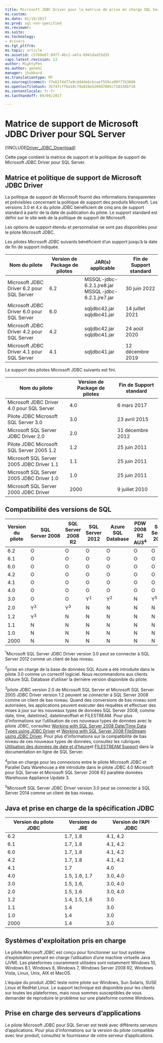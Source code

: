 ```yaml
---
title: Microsoft JDBC Driver pour la matrice de prise en charge SQL Server | Documents Microsoft
ms.custom: 
ms.date: 01/19/2017
ms.prod: sql-non-specified
ms.reviewer: 
ms.suite: 
ms.technology:
- drivers
ms.tgt_pltfrm: 
ms.topic: article
ms.assetid: c5769e67-99f7-4bc1-a4fa-8941dad33d35
caps.latest.revision: 13
author: MightyPen
ms.author: genemi
manager: jhubbard
ms.translationtype: MT
ms.sourcegitcommit: f7e6274d77a9cdd4de6cbcaef559ca99f77b3608
ms.openlocfilehash: 35747cff6a18c79a828e5269d7085c710338bf18
ms.contentlocale: fr-fr
ms.lasthandoff: 09/09/2017

---
```

# <a name="microsoft-jdbc-driver-for-sql-server-support-matrix"></a>Matrice de support de Microsoft JDBC Driver pour SQL Server
[!INCLUDE[Driver_JDBC_Download](../../includes/driver_jdbc_download.md)]

  Cette page contient la matrice de support et la politique de support de Microsoft JDBC Driver pour SQL Server.  
  
## <a name="microsoft-jdbc-driver-support-lifecycle-matrix-and-policy"></a>Matrice et politique de support de Microsoft JDBC Driver  
 La politique de support de Microsoft fournit des informations transparentes et prévisibles concernant la politique de support des produits Microsoft. Les versions 3.0 et 4.x du pilote JDBC bénéficient de cinq ans de support standard à partir de la date de publication du pilote. Le support standard est défini sur le site web de la politique de support de Microsoft.  
  
 Les options de support étendu et personnalisé ne sont pas disponibles pour le pilote Microsoft JDBC.  
    
 Les pilotes Microsoft JDBC suivants bénéficient d’un support jusqu’à la date de fin de support indiquée.  
  
|Nom du pilote|Version de Package de pilotes|JAR(s) applicable|Fin de Support standard|
|-|-|-|-|  
|Microsoft JDBC Driver 6.2 pour SQL Server|6.2|MSSQL-jdbc-6.2.1.jre8.jar<br> MSSQL-jdbc-6.2.1.jre7.jar|30 juin 2022|    
|Microsoft JDBC Driver 6.0 pour SQL Server|6.0|sqljdbc42.jar<br>sqljdbc41.jar|14 juillet 2021|    
|Microsoft JDBC Driver 4.2 pour SQL Server|4.2|sqljdbc42.jar<br>sqljdbc41.jar|24 août 2020|  
|Microsoft JDBC Driver 4.1 pour SQL Server|4.1|sqljdbc41.jar|12 décembre 2019|  
  
 Le support des pilotes Microsoft JDBC suivants est fini.  
 
|Nom du pilote|Version de Package de pilotes|Fin de Support standard|  
|-|-|-|
|Microsoft JDBC Driver 4.0 pour SQL Server|4.0|6 mars 2017|  
|Pilote JDBC Microsoft SQL Server 3.0|3.0|23 avril 2015|  
|Microsoft SQL Server JDBC Driver 2.0|2.0|31 décembre 2012|  
|Pilote JDBC Microsoft SQL Server 2005 1.2|1.2|25 juin 2011|  
|Microsoft SQL Server 2005 JDBC Driver 1.1|1.1|25 juin 2011|  
|Microsoft SQL Server 2005 JDBC Driver 1.0|1.0|25 juin 2011|  
|Microsoft SQL Server 2000 JDBC Driver|2000|9 juillet 2010|  
  
## <a name="sql-version-compatibility"></a>Compatibilité des versions de SQL  
  
|Version du pilote|SQL Server 2008|SQL Server 2008 R2|SQL Server 2012|Azure SQL Database|PDW 2008 R2 AU3<sup>4</sup>|SQL Server 2014|SQL Server 2016|  
|-|-|-|-|-|-|-|-| 
|6.2|O|O|O|O|O|O|O|  
|6.1|O|O|O|O|O|O|O|  
|6.0|O|O|O|O|O|O|O|  
|4.2|O|O|O|O|O|O|O|  
|4.1|O|O|O|O|O|O|O|  
|4.0|O|O|O|O|O|O|O|  
|3.0|O|O|Y<sup>1</sup>|Y<sup>2</sup>|N|Y<sup>5</sup>|N|  
|2.0|Y<sup>3</sup>|Y<sup>3</sup>|N|N|N|N|N|  
|1.2|Y<sup>3</sup>|N|N|N|N|N|N|  
|1.1|N|N|N|N|N|N|N|  
|1.0|N|N|N|N|N|N|N|  
|2000|N|N|N|N|N|N|N|  
  
 <sup>1</sup>Microsoft SQL Server JDBC Driver version 3.0 peut se connecter à SQL Server 2012 comme un client de bas niveau.  
  
 <sup>2</sup>prise en charge de la base de données SQL Azure a été introduite dans le pilote 3.0 comme un correctif logiciel. Nous recommandons aux clients d’Azure SQL Database d’utiliser la dernière version disponible du pilote.  
  
 <sup>3</sup>pilote JDBC version 2.0 de Microsoft SQL Server et Microsoft SQL Server 2005 JDBC Driver version 1.2 peuvent se connecter à SQL Server 2008 comme un client de bas niveau. Quand des conversions de bas niveau sont autorisées, les applications peuvent exécuter des requêtes et effectuer des mises à jour sur les nouveaux types de données SQL Server 2008, comme date, time, datetime2, datetimeoffset et FILESTREAM. Pour plus d’informations sur l’utilisation de ces nouveaux types de données avec le pilote JDBC, consultez  [Working with SQL Server 2008 Date/Time Data Types using JDBC Driver](http://go.microsoft.com/fwlink/?LinkId=145198) et  [Working with SQL Server 2008 FileStream using JDBC Driver](http://go.microsoft.com/fwlink/?LinkId=145199). Pour plus d’informations sur la compatibilité de bas niveau de ces nouveaux types de données, consultez les rubriques  [Utilisation des données de date et d’heure](http://go.microsoft.com/fwlink/?LinkId=145211)et  [FILESTREAM Support](http://go.microsoft.com/fwlink/?LinkId=145212) dans la documentation en ligne de SQL Server.  
  
 <sup>4</sup>prise en charge pour les connexions entre le pilote Microsoft JDBC et Parallel Data Warehouse a été introduite dans le pilote JDBC 4.0 Microsoft pour SQL Server et Microsoft SQL Server 2008 R2 parallèle données Warehouse Appliance Update 3.  
  
 <sup>5</sup>Microsoft SQL Server JDBC Driver version 3.0 peut se connecter à SQL Server 2014 comme un client de bas niveau.  
  
## <a name="java-and-jdbc-specification-support"></a>Java et prise en charge de la spécification JDBC  
  
|Version du pilote JDBC|Versions de JRE|Version de l’API JDBC| 
|-|-|-|  
|6.2|1.7, 1.8|4.1, 4.2|  
|6.1|1.7, 1.8|4.1, 4.2|  
|6.0|1.7, 1.8|4.1, 4.2|  
|4.2|1.7, 1.8|4.1, 4.2|  
|4.1|1.7|4.0|  
|4.0|1.5, 1.6, 1.7|3.0, 4.0|  
|3.0|1.5, 1.6,|3.0, 4.0|  
|2.0|1.5, 1.6|3.0, 4.0|  
|1.2|1.4, 1.5, 1.6|3.0|  
|1.1|1.4|3.0|  
|1.0|1.4|3.0|  
|2000|1.4|3.0|  
  
## <a name="supported-operating-systems"></a>Systèmes d'exploitation pris en charge  
 Le pilote Microsoft JDBC est conçu pour fonctionner sur tout système d’exploitation prenant en charge l’utilisation d’une machine virtuelle Java (JVM). Les plateformes couramment utilisées sont notamment Windows 10, Windows 8.1, Windows 8, Windows 7, Windows Server 2008 R2, Windows Vista, Linux, Unix, AIX et MacOS.  
  
 L’équipe du produit JDBC teste notre pilote sur Windows, Sun Solaris, SUSE Linux et RedHat Linux.  Le support technique est disponible pour les clients sur toutes les plateformes, mais nous sommes susceptibles de vous demander de reproduire le problème sur une plateforme comme Windows.  
  
## <a name="application-server-support"></a>Prise en charge des serveurs d’applications  
 Le pilote Microsoft JDBC pour SQL Server est testé avec différents serveurs d’applications.  Pour plus d’informations sur la version du pilote compatible avec leur produit, consultez le fournisseur de votre serveur d’applications.  
  
  

